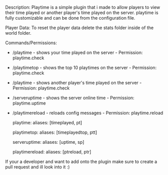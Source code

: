 
Description:
Playtime is a simple plugin that i made to allow players to view their time played or another player's time played on the server. playtime is fully customizable and can be done from the configuration file.

Player Data:
To reset the player data delete the stats folder inside of the world folder.

Commands/Permissions:
- /playtime - shows your time played on the server - Permission: playtime.check
- /playtimetop - shows the top 10 playtimes on the server - Permission: playtime.check
- /playtime <player> - shows another player's time played on the server - Permission: playtime.check
- /serveruptime - shows the server online time - Permission: playtime.uptime
- /playtimereload - reloads config messages - Permission: playtime.reload
 
  playtime:
aliases: [timeplayed, pt]

  playtimetop:
aliases: [timeplayedtop, ptt]

  serveruptime:
aliases: [uptime, sp]

  playtimereload:
aliases: [ptreload, ptr]
 
 If your a developer and want to add onto the plugin make sure to create a pull request and ill look into it :)